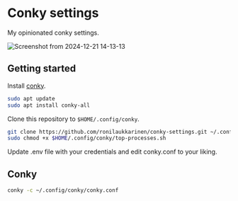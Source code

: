 # Conky settings

My opinionated conky settings.

![Screenshot from 2024-12-21 14-13-13](https://github.com/user-attachments/assets/e9cd3733-225b-4aed-a138-b8b1e9fdb7b5)

## Getting started

Install [conky](https://github.com/brndnmtthws/conky).

```bash
sudo apt update
sudo apt install conky-all
```

Clone this repository to `$HOME/.config/conky`.

```bash
git clone https://github.com/ronilaukkarinen/conky-settings.git ~/.config/conky
sudo chmod +x $HOME/.config/conky/top-processes.sh
```

Update .env file with your credentials and edit conky.conf to your liking.

## Conky

```bash
conky -c ~/.config/conky/conky.conf
```
